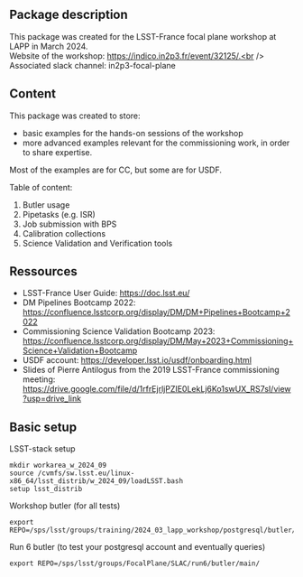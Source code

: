 ## Package description
This package was created for the LSST-France focal plane workshop at LAPP in March 2024.<br />
Website of the workshop: https://indico.in2p3.fr/event/32125/.<br />
Associated slack channel: in2p3-focal-plane<br />

## Content
This package was created to store:<br />
- basic examples for the hands-on sessions of the workshop<br />
- more advanced examples relevant for the commissioning work, in order to share expertise.<br />

Most of the examples are for CC, but some are for USDF.

Table of content:<br />
1) Butler usage<br /> 
2) Pipetasks (e.g. ISR) <br /> 
3) Job submission with BPS<br /> 
4) Calibration collections<br />
5) Science Validation and Verification tools<br />

## Ressources
- LSST-France User Guide: https://doc.lsst.eu/<br />
- DM Pipelines Bootcamp 2022: https://confluence.lsstcorp.org/display/DM/DM+Pipelines+Bootcamp+2022<br />
- Commissioning Science Validation Bootcamp 2023: https://confluence.lsstcorp.org/display/DM/May+2023+Commissioning+Science+Validation+Bootcamp<br />
- USDF account: https://developer.lsst.io/usdf/onboarding.html
- Slides of Pierre Antilogus from the 2019 LSST-France commissioning meeting: https://drive.google.com/file/d/1rfrEjrljPZIE0LekLj6Ko1swUX_RS7sI/view?usp=drive_link<br />

## Basic setup
LSST-stack setup
```
mkdir workarea_w_2024_09
source /cvmfs/sw.lsst.eu/linux-x86_64/lsst_distrib/w_2024_09/loadLSST.bash
setup lsst_distrib
```
Workshop butler (for all tests)
```
export REPO=/sps/lsst/groups/training/2024_03_lapp_workshop/postgresql/butler/main
```
Run 6 butler (to test your postgresql account and eventually queries)
```
export REPO=/sps/lsst/groups/FocalPlane/SLAC/run6/butler/main/
```
